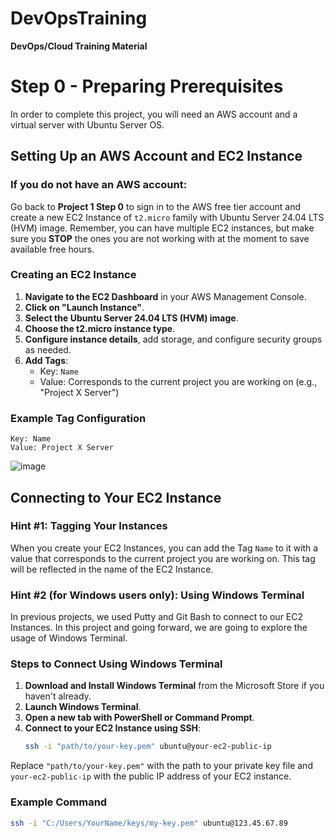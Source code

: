 # DevOpsTraining
**DevOps/Cloud Training Material**

# Step 0 - Preparing Prerequisites

In order to complete this project, you will need an AWS account and a virtual server with Ubuntu Server OS.

## Setting Up an AWS Account and EC2 Instance

### If you do not have an AWS account:
Go back to **Project 1 Step 0** to sign in to the AWS free tier account and create a new EC2 Instance of `t2.micro` family with Ubuntu Server 24.04 LTS (HVM) image. Remember, you can have multiple EC2 instances, but make sure you **STOP** the ones you are not working with at the moment to save available free hours.

### Creating an EC2 Instance

1. **Navigate to the EC2 Dashboard** in your AWS Management Console.
2. **Click on "Launch Instance"**.
3. **Select the Ubuntu Server 24.04 LTS (HVM) image**.
4. **Choose the t2.micro instance type**.
5. **Configure instance details**, add storage, and configure security groups as needed.
6. **Add Tags**:
   - Key: `Name`
   - Value: Corresponds to the current project you are working on (e.g., "Project X Server")

### Example Tag Configuration
```text
Key: Name
Value: Project X Server
```

![image](https://github.com/stiven-skyward/DevOpsTraining/assets/135337796/9a0c7e86-4f2c-45be-afef-0f2262a53ad8)

## Connecting to Your EC2 Instance

### Hint #1: Tagging Your Instances
When you create your EC2 Instances, you can add the Tag `Name` to it with a value that corresponds to the current project you are working on. This tag will be reflected in the name of the EC2 Instance.

### Hint #2 (for Windows users only): Using Windows Terminal
In previous projects, we used Putty and Git Bash to connect to our EC2 Instances. In this project and going forward, we are going to explore the usage of Windows Terminal.

### Steps to Connect Using Windows Terminal

1. **Download and Install Windows Terminal** from the Microsoft Store if you haven't already.
2. **Launch Windows Terminal**.
3. **Open a new tab with PowerShell or Command Prompt**.
4. **Connect to your EC2 Instance using SSH**:
   ```sh
   ssh -i "path/to/your-key.pem" ubuntu@your-ec2-public-ip
   ```

Replace `"path/to/your-key.pem"` with the path to your private key file and `your-ec2-public-ip` with the public IP address of your EC2 instance.

### Example Command
```sh
ssh -i "C:/Users/YourName/keys/my-key.pem" ubuntu@123.45.67.89
```

